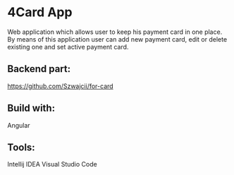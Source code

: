 # 4Card App

Web application which allows user to keep his payment card in one place.
By means of this application  user can add new payment card, edit or delete existing one and set active payment card.

## Backend part:

https://github.com/Szwajcii/for-card

## Build with:

Angular

## Tools:

Intellij IDEA
Visual Studio Code
